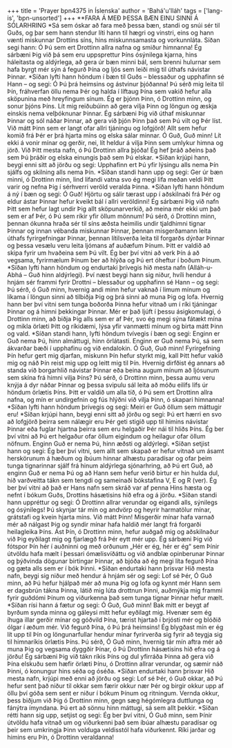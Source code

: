 +++
title = 'Prayer bpn4375 in Íslenska'
author = 'Bahá'u'lláh'
tags = ['lang-is', 'bpn-unsorted']
+++
**FARA Á MEÐ ÞESSA BÆN EINU SINNI
Á SÓLARHRING
*Sá sem óskar að fara með þessa bæn, standi og snúi sér til Guðs, og þar sem hann stendur líti hann til hægri og vinstri, eins og hann vænti miskunnar Drottins síns, hins miskunnsamasta og vorkunnláta. Síðan segi hann:
Ó Þú sem ert Drottinn allra nafna og smiður himnanna! Ég sárbæni Þig við þá sem eru upp­sprettur Þíns ósýnilega kjarna, hins háleitasta og aldýrlega, að gera úr bæn minni bál, sem brenni hulurnar sem hafa byrgt mér sýn á fegurð Þína og ljós sem leiði mig til úthafs návistar Þinnar.
*Síðan lyfti hann höndum í bæn til Guðs – blessaður og upphafinn sé Hann – og segi:
Ó Þú þrá heimsins og ástvinur þjóðanna! Þú sérð mig leita til Þín, fráhverfan öllu nema Þér og halda í líftaug Þína sem vakið hefur alla sköpunina með hreyfingum sínum. Ég er þjónn Þinn, ó Drottinn minn, og sonur þjóns Þíns. Lít mig reiðubúinn að gera vilja Þinn og löngun og æskja einskis nema velþóknunar Þinnar. Ég sárbæni Þig við úthaf mis­kunnar Þinnar og sól náðar Þinnar, að gera við þjón Þinn það sem Þú vilt og Þér líst. Við mátt Þinn sem er langt ofar allri tjáningu og lofgjörð! Allt sem hefur komið frá Þér er þrá hjarta míns og elska sálar minnar. Ó Guð, Guð minn! Lít ekki á vonir mínar og gerðir, nei, lít heldur á vilja Þinn sem umlykur himna og jörð. Við Þitt mesta nafn, ó Þú Drottinn allra þjóða! Ég hef þráð aðeins það sem Þú þráðir og elska einungis það sem Þú elskar.
*Síðan krjúpi hann, beygi enni sitt að jörðu og segi:
Upphafinn ert Þú yfir lýsingu alls nema Þín sjálfs og skilning alls nema Þín.
*Síðan standi hann upp og segi:
Ger úr bæn minni, ó Drottinn minn, lind lifandi vatna svo ég megi lifa meðan veldi Þitt varir og nefna Þig í sérhverri veröld veralda Þinna.
*Síðan lyfti hann höndum á ný í bæn og segi:
Ó Guð! Hjörtu og sálir tærast upp í aðskilnaði frá Þér og eldur ástar Þinnar hefur kveikt bál í allri veröldinni! Ég sárbæni Þig við nafn Þitt sem hefur lagt undir Þig allt sköpunarverkið, að meina mér ekki um það sem er af Þér, ó Þú sem ríkir yfir öllum mönnum! Þú sérð, ó Drottinn minn, þenn­an ókunna hraða sér til síns æðsta heimilis undir tjaldhimni tignar Þinnar og innan vébanda mis­kunnar Þinnar, þennan misgerðamann leita úthafs fyrirgefningar Þinnar, þennan lítilsverða leita til forgarðs dýrðar Þinnar og þessa vesælu veru leita ljómans af auð­æfum Þínum. Þitt er valdið að skipa fyrir um hvaðeina sem Þú vilt. Ég ber því vitni að verk Þín á að vegsama, fyrirmælum Þínum ber að hlýða og Þú ert óheftur í boðum Þínum.
*Síðan lyfti hann höndum og endurtaki þrívegis hið mesta nafn (Alláh-u-Abhá – Guð hinn aldýrlegi). Því næst beygi hann sig niður, hvíli hendur á hnjám sér frammi fyrir Drottni – blessaður og upphafinn sé Hann – og segi:
Þú sérð, ó Guð minn, hvernig andi minn hefur vaknað í limum mínum og líkama í löngun sinni að tilbiðja Þig og þrá sinni að muna Þig og lofa. Hvernig hann ber því vitni sem tunga boðorða Þinna hefur vitnað um í ríki tjáningar Þinnar og á himni þekk­ingar Þinnar. Mér er það ljúft í þessu ásigkomulagi, ó Drottinn minn, að biðja Þig alls sem er af Þér, svo ég megi sýna fátækt mína og mikla örlæti Þitt og ríki­dæmi, lýsa yfir vanmætti mínum og birta mátt Þinn og vald.
*Síðan standi hann, lyfti höndum tvívegis í bæn og segi:
Enginn er Guð nema Þú, hinn almáttugi, hinn örlátasti. Enginn er Guð nema Þú, sá sem ákvarðar bæði í upphafinu og við endalokin. Ó Guð, Guð minn! Fyrirgefning Þín hefur gert mig djarfan, mis­kunn Þín hefur styrkt mig, kall Þitt hefur vakið mig og náð Þín reist mig upp og leitt mig til Þín. Hvernig dirfðist ég annars að standa við borgarhlið návistar Þinnar eða beina augum mínum að ljós­unum sem skína frá himni vilja Þíns? Þú sérð, ó Drottinn minn, þessa aumu veru knýja á dyr náðar Þinnar og þessa svipulu sál leita að móðu eilífs lífs úr höndum örlætis Þíns. Þitt er valdið um alla tíð, ó Þú sem ert Drottinn allra nafna, og mín er undirgefnin og fús hlýðni við vilja Þinn, ó skapari himnanna!
*Síðan lyfti hann höndum þrívegis og segi:
Meiri er Guð öllum sem máttugir eru!
*Síðan krjúpi hann, beygi enni sitt að jörðu og segi:
Þú ert hærri en svo að lofgjörð þeirra sem nálægir eru Þér geti stigið upp til himins návistar Þinnar eða fuglar hjartna þeirra sem eru helgaðir Þér nái til hliðs Þíns. Ég ber því vitni að Þú ert helgaður ofar öllum eigindum og heilagur ofar öllum nöfnum. Enginn Guð er nema Þú, hinn æðsti og aldýrlegi.
*Síðan setjist hann og segi:
Ég ber því vitni, sem allt sem skapað er hefur vitnað um ásamt herskörunum á hæðum og íbúum hinnar alhæstu paradísar og ofar þeim tunga tignar­innar sjálf frá hinum aldýrlega sjón­arhring, að Þú ert Guð, að enginn Guð er nema Þú og að Hann sem hefur verið birtur er hin hulda dul, hið varðveitta tákn sem tengdi og sameinaði bókstafina V, E og R (ver). Ég ber því vitni að það er Hans nafn sem skráð var af penna Hins hæsta og nefnt í bókum Guðs, Drottins hásætisins hið efra og á jörðu.
*Síðan standi hann uppréttur og segi:
Ó Drottinn allrar verundar og eigandi alls, sýnilegs og ósýnilegs! Þú skynjar tár mín og andvörp og heyrir harmatölur mínar, grátstafi og kvein hjarta míns. Við mátt Þinn! Misgerðir mínar hafa varnað mér að nálgast Þig og syndir mínar hafa haldið mér langt frá forgarði heilagleika Þíns. Ást Þín, ó Drottinn minn, hefur auðgað mig og aðskilnaður við Þig eyðilagt mig og fjarlægð frá Þér eytt mér upp. Ég sárbæni Þig við fótspor Þín hér í auðninni og með orðunum „Hér er ég, hér er ég“ sem Þínir útvöldu hafa mælt í þessari ómælisvíðáttu og við andblæ opinberunar Þinnar og þýðvinda dögunar birtingar Þinnar, að bjóða að ég megi líta fegurð Þína og gæta alls sem er í bók Þinni.
*Síðan endurtaki hann þrisvar Hið mesta nafn, beygi sig niður með hendur á hnjám sér og segi:
Lof sé Þér, Ó Guð minn, að Þú hefur hjálpað mér að muna Þig og lofa og kynnt mér Hann sem er dagsbrún tákna Þinna, látið mig lúta drottnun Þinni, auðmýkja mig frammi fyrir guðdómi Þínum og viðurkenna það sem tunga tignar Þinnar hefur mælt.
*Síðan rísi hann á fætur og segi:
Ó Guð, Guð minn! Bak mitt er beygt af byrðum synda minna og gáleysi mitt hefur eyðilagt mig. Hvenær sem ég íhuga illar gerðir mínar og góðvild Þína, tærist hjartað í brjósti mér og blóðið ólgar í æðum mér. Við fegurð Þína, ó Þú þrá heimsins! Ég blygðast mín er ég lít upp til Þín og löng­un­arfullar hendur mínar fyrirverða sig fyrir að teygja sig til himnaríkis örlætis Þíns. Þú sérð, Ó Guð minn, hvernig tár mín aftra mér að muna Þig og vegsama dyggðir Þínar, ó Þú Drottinn hásætisins hið efra og á jörðu! Ég sárbæni Þig við tákn ríkis Þíns og dul yfirráða Þinna að gera við Þína elskuðu sem hæfir örlæti Þínu, ó Drottinn allrar verundar, og sæmir náð Þinni, ó konungur hins séða og óséða.
*Síðan endurtaki hann þrisvar Hið mesta nafn, krjúpi með enni að jörðu og segi:
Lof sé Þér, ó Guð okkar, að Þú hefur sent það niður til okkar sem færir okkur nær Þér og birgir okkur upp af öllu því góða sem sent er niður í bókum Þínum og ritningum. Vernda okkur, þess biðjum við Þig ó Drottinn minn, gegn sæg hégóm­legra dutt­lunga og fánýtra ímyndana. Þú ert að sönnu hinn máttugi, sá sem allt þekkir.
*Síðan rétti hann sig upp, setjist og segi:
Ég ber því vitni, Ó Guð minn, sem Þínir útvöldu hafa vitnað um og viðurkenni það sem íbúar al­hæstu paradísar og þeir sem umkringja Þinn vold­uga veldisstól hafa viðurkennt. Ríki jarðar og himins eru Þín, ó Drottinn veraldanna!
